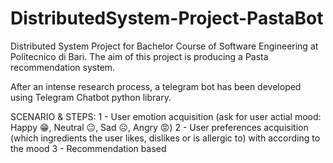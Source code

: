 # DistributedSystem-Project-PastaBot
Distributed System Project for Bachelor Course of Software Engineering at Politecnico di Bari.
The aim of this project is producing a Pasta recommendation system.

After an intense research process, a telegram bot has been developed using Telegram Chatbot python library.

SCENARIO & STEPS:
1 - User emotion acquisition (ask for user actial mood: Happy 😁, Neutral 😐, Sad ☹️, Angry 😡)
2 - User preferences acquisition (which ingredients the user likes, dislikes or is allergic to) with according to the mood
3 - Recommendation based 

